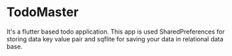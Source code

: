 # TodoMaster
It's a flutter based todo application. This app is used SharedPreferences  for storing data key value pair and sqflite for saving your data in relational data base.
